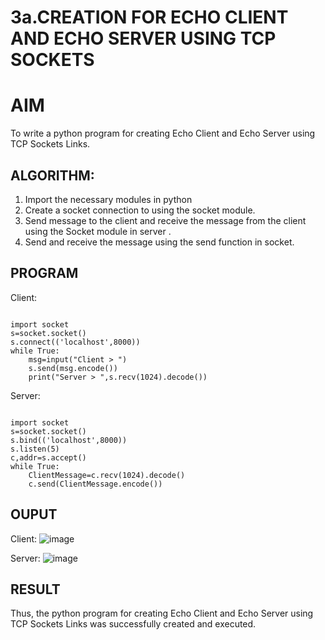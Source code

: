 # 3a.CREATION FOR ECHO CLIENT AND ECHO SERVER USING TCP SOCKETS
# AIM
To write a python program for creating Echo Client and Echo Server using TCP
Sockets Links.
## ALGORITHM:
1. Import the necessary modules in python
2. Create a socket connection to using the socket module.
3. Send message to the client and receive the message from the client using the Socket module in
 server .
4. Send and receive the message using the send function in socket.
## PROGRAM
Client:
```
 
import socket 
s=socket.socket() 
s.connect(('localhost',8000)) 
while True: 
    msg=input("Client > ") 
    s.send(msg.encode()) 
    print("Server > ",s.recv(1024).decode())  
```

Server:
```
 
import socket 
s=socket.socket() 
s.bind(('localhost',8000)) 
s.listen(5) 
c,addr=s.accept() 
while True: 
    ClientMessage=c.recv(1024).decode() 
    c.send(ClientMessage.encode()) 
```
## OUPUT

Client:
![image](https://github.com/user-attachments/assets/e27d1e58-1c12-4eba-a24c-24a7cd0914bc)


Server:
![image](https://github.com/user-attachments/assets/df6ebed2-7a97-4953-800c-3a9acaef5c55)


## RESULT
Thus, the python program for creating Echo Client and Echo Server using TCP Sockets Links 
was successfully created and executed.
